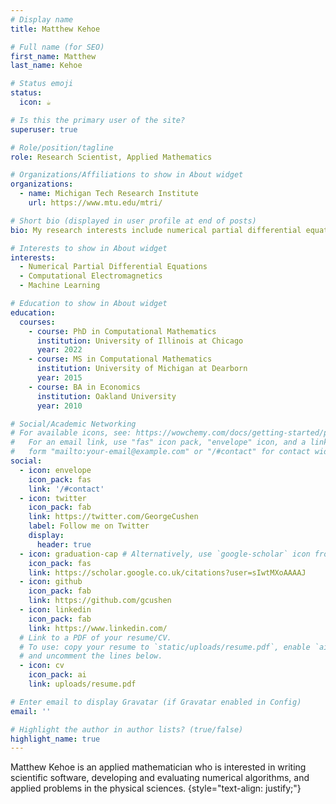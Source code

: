 ```yaml
---
# Display name
title: Matthew Kehoe

# Full name (for SEO)
first_name: Matthew
last_name: Kehoe

# Status emoji
status:
  icon: ☕️

# Is this the primary user of the site?
superuser: true

# Role/position/tagline
role: Research Scientist, Applied Mathematics

# Organizations/Affiliations to show in About widget
organizations:
  - name: Michigan Tech Research Institute
    url: https://www.mtu.edu/mtri/

# Short bio (displayed in user profile at end of posts)
bio: My research interests include numerical partial differential equations, computational electromagnetics, and machine learning, 

# Interests to show in About widget
interests:
  - Numerical Partial Differential Equations
  - Computational Electromagnetics
  - Machine Learning

# Education to show in About widget
education:
  courses:
    - course: PhD in Computational Mathematics
      institution: University of Illinois at Chicago
      year: 2022
    - course: MS in Computational Mathematics
      institution: University of Michigan at Dearborn
      year: 2015
    - course: BA in Economics
      institution: Oakland University
      year: 2010

# Social/Academic Networking
# For available icons, see: https://wowchemy.com/docs/getting-started/page-builder/#icons
#   For an email link, use "fas" icon pack, "envelope" icon, and a link in the
#   form "mailto:your-email@example.com" or "/#contact" for contact widget.
social:
  - icon: envelope
    icon_pack: fas
    link: '/#contact'
  - icon: twitter
    icon_pack: fab
    link: https://twitter.com/GeorgeCushen
    label: Follow me on Twitter
    display:
      header: true
  - icon: graduation-cap # Alternatively, use `google-scholar` icon from `ai` icon pack
    icon_pack: fas
    link: https://scholar.google.co.uk/citations?user=sIwtMXoAAAAJ
  - icon: github
    icon_pack: fab
    link: https://github.com/gcushen
  - icon: linkedin
    icon_pack: fab
    link: https://www.linkedin.com/
  # Link to a PDF of your resume/CV.
  # To use: copy your resume to `static/uploads/resume.pdf`, enable `ai` icons in `params.yaml`,
  # and uncomment the lines below.
  - icon: cv
    icon_pack: ai
    link: uploads/resume.pdf

# Enter email to display Gravatar (if Gravatar enabled in Config)
email: ''

# Highlight the author in author lists? (true/false)
highlight_name: true
---
```


Matthew Kehoe is an applied mathematician who is interested in writing scientific software, developing and evaluating numerical algorithms, and applied problems in the physical sciences. 
{style="text-align: justify;"}
